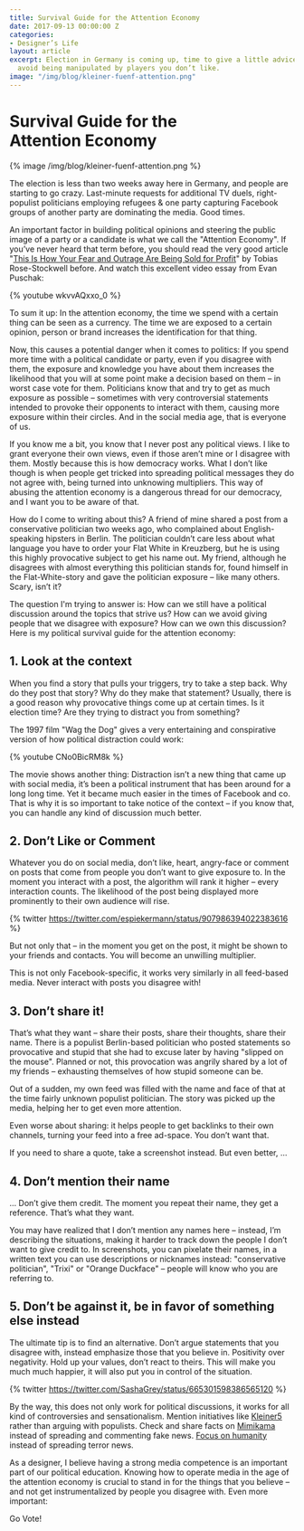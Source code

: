 ```yaml
---
title: Survival Guide for the Attention Economy
date: 2017-09-13 00:00:00 Z
categories:
- Designer’s Life
layout: article
excerpt: Election in Germany is coming up, time to give a little advice on how to
  avoid being manipulated by players you don’t like.
image: "/img/blog/kleiner-fuenf-attention.png"
---
```


# Survival Guide for the Attention&nbsp;Economy

{% image /img/blog/kleiner-fuenf-attention.png %}

The election is less than two weeks away here in Germany, and people are starting to go crazy. Last-minute requests for additional TV duels, right-populist politicians employing refugees & one party capturing Facebook groups of another party are dominating the media. Good times.

An important factor in building political opinions and steering the public image of a party or a candidate is what we call the "Attention Economy". If you’ve never heard that term before, you should read the very good article "[This Is How Your Fear and Outrage Are Being Sold for Profit](https://medium.com/the-mission/the-enemy-in-our-feeds-e86511488de)" by Tobias Rose-Stockwell before. And watch this excellent video essay from Evan Puschak: 

{% youtube wkvvAQxxo_0 %}

To sum it up: In the attention economy, the time we spend with a certain thing can be seen as a currency. The time we are exposed to a certain opinion, person or brand increases the identification for that thing.

Now, this causes a potential danger when it comes to politics: If you spend more time with a political candidate or party, even if you disagree with them, the exposure and knowledge you have about them increases the likelihood that you will at some point make a decision based on them – in worst case vote for them. Politicians know that and try to get as much exposure as possible – sometimes with very controversial statements intended to provoke their opponents to interact with them, causing more exposure within their circles. And in the social media age, that is everyone of us.

If you know me a bit, you know that I never post any political views. I like to grant everyone their own views, even if those aren’t mine or I disagree with them. Mostly because this is how democracy works. What I don’t like though is when people get tricked into spreading political messages they do not agree with, being turned into unknowing multipliers. This way of abusing the attention economy is a dangerous thread for our democracy, and I want you to be aware of that.

How do I come to writing about this? A friend of mine shared a post from a conservative politician two weeks ago, who complained about English-speaking hipsters in Berlin. The politician couldn’t care less about what language you have to order your Flat White in Kreuzberg, but he is using this highly provocative subject to get his name out. My friend, although he disagrees with almost everything this politician stands for, found himself in the Flat-White-story and gave the politician exposure – like many others. Scary, isn’t it?

The question I'm trying to answer is: How can we still have a political discussion around the topics that strive us? How can we avoid giving people that we disagree with exposure? How can we own this discussion? Here is my political survival guide for the attention economy:

## 1. Look at the context

When you find a story that pulls your triggers, try to take a step back. Why do they post that story? Why do they make that statement? Usually, there is a good reason why provocative things come up at certain times. Is it election time? Are they trying to distract you from something? 

The 1997 film "Wag the Dog" gives a very entertaining and conspirative version of how political distraction could work:

{% youtube CNo0BicRM8k %}

The movie shows another thing: Distraction isn’t a new thing that came up with social media, it’s been a political instrument that has been around for a long long time. Yet it became much easier in the times of Facebook and co. That is why it is so important to take notice of the context – if you know that, you can handle any kind of discussion much better.

## 2. Don’t Like or Comment

Whatever you do on social media, don’t like, heart, angry-face or comment on posts that come from people you don’t want to give exposure to. In the moment you interact with a post, the algorithm will rank it higher – every interaction counts. The likelihood of the post being displayed more prominently to their own audience will rise.

{% twitter https://twitter.com/espiekermann/status/907986394022383616 %}

But not only that – in the moment you get on the post, it might be shown to your friends and contacts. You will become an unwilling multiplier.

This is not only Facebook-specific, it works very similarly in all feed-based media. Never interact with posts you disagree with!

## 3. Don’t share it!

That’s what they want – share their posts, share their thoughts, share their name. There is a populist Berlin-based politician who posted statements so provocative and stupid that she had to excuse later by having "slipped on the mouse". Planned or not, this provocation was angrily shared by a lot of my friends – exhausting themselves of how stupid someone can be.

Out of a sudden, my own feed was filled with the name and face of that at the time fairly unknown populist politician. The story was picked up the media, helping her to get even more attention.

Even worse about sharing: it helps people to get backlinks to their own channels, turning your feed into a free ad-space. You don’t want that.

If you need to share a quote, take a screenshot instead. But even better, …

## 4. Don’t mention their name

… Don’t give them credit. The moment you repeat their name, they get a reference. That’s what they want. 

You may have realized that I don’t mention any names here – instead, I’m describing the situations, making it harder to track down the people I don’t want to give credit to. In screenshots, you can pixelate their names, in a written text you can use descriptions or nicknames instead: "conservative politician", "Trixi" or "Orange Duckface" – people will know who you are referring to.

## 5. Don’t be against it, be in favor of something else instead

The ultimate tip is to find an alternative. Don’t argue statements that you disagree with, instead emphasize those that you believe in. Positivity over negativity. Hold up your values, don’t react to theirs. This will make you much much happier, it will also put you in control of the situation.

{% twitter https://twitter.com/SashaGrey/status/665301598386565120 %}

By the way, this does not only work for political discussions, it works for all kind of controversies and sensationalism. Mention initiatives like [Kleiner5](https://www.kleinerfuenf.de/de) rather than arguing with populists. Check and share facts on [Mimikama](https://www.mimikama.at/) instead of spreading and commenting fake news. [Focus on humanity](https://twitter.com/SashaGrey/status/665301598386565120) instead of spreading terror news.

As a designer, I believe having a strong media competence is an important part of our political education. Knowing how to operate media in the age of the attention economy is crucial to stand in for the things that you believe – and not get instrumentalized by people you disagree with. Even more important:

Go Vote!